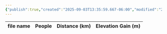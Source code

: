 ```yaml
---
{"publish":true,"created":"2025-09-03T13:35:59.667-06:00","modified":"2025-09-03T14:57:18.827-06:00","published":"2025-09-03T14:57:18.827-06:00","tags":["route"],"cssclasses":"","elevation":null,"region":"Kananaskis","location":"50.8225822, -114.9626541","DWYT":null,"Kane":"Moderate","completed":false}
---
```



| file name | People | Distance (km) | Elevation Gain (m) |
| --------- | ------ | ------------- | ------------------ |